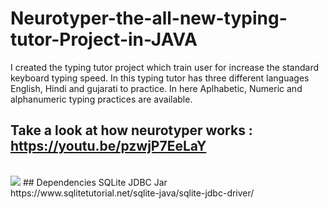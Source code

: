 # Neurotyper-the-all-new-typing-tutor-Project-in-JAVA
I created the typing tutor project which train user for increase the standard keyboard typing speed. In this typing tutor has three different languages English, Hindi and gujarati to practice. In here Aplhabetic, Numeric and alphanumeric typing practices are available.

## Take a look at how neurotyper works : https://youtu.be/pzwjP7EeLaY
<br>
<img src="https://github.com/VrushankPatel/Neurotyper-the-all-new-typing-tutor-Project-in-JAVA/blob/master/NeuroTyper.png">
## Dependencies
SQLite JDBC Jar <br>
https://www.sqlitetutorial.net/sqlite-java/sqlite-jdbc-driver/

